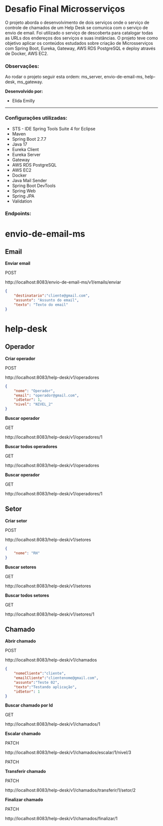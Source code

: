 # Desafio Final Microsserviços

O projeto aborda o desenvolvimento de dois serviços onde o serviço de controle de chamados de um Help Desk se comunica
com o serviço de envio de email. Foi utilizado o serviço de descoberta para catalogar todas as URLs dos endereços dos serviços
e suas instâncias.
O projeto teve como objetivo aplicar os conteúdos estudados sobre criação de Microsserviços com Spring Boot, Eureka, Gateway, AWS RDS PostgreSQL 
e deploy através de Docker, AWS EC2.

### Observações: 

Ao rodar o projeto seguir esta ordem: ms_server, envio-de-email-ms, help-desk, ms_gateway.


**Desenvolvido por:**

* Elida Emilly 

----

### Configurações utilizadas:

* STS - IDE Spring Tools Suite 4 for Eclipse
* Maven
* Spring Boot 2.7.7
* Java 17
* Eureka Client 
* Eureka Server
* Gateway
* AWS RDS PostgreSQL 
* AWS EC2
* Docker
* Java Mail Sender
* Spring Boot DevTools
* Spring Web
* Spring JPA
* Validation


### Endpoints:

# envio-de-email-ms

## Email

**Enviar email**

POST

http://localhost:8083/envio-de-email-ms/v1/emails/enviar

```json
{
    "destinatario":"cliente@gmail.com",
    "assunto": "Assunto do email",
    "texto": "Texto do email"
}
```

# help-desk

## Operador

**Criar operador**

POST

http://localhost:8083/help-desk/v1/operadores

```json
{
    "nome": "Operador",
    "email": "operador@gmail.com",
    "idSetor": 1,
    "nivel": "NIVEL_2"
}
```

**Buscar operador** 

GET

http://localhost:8083/help-desk/v1/operadores/1

**Buscar todos operadores**

GET

http://localhost:8083/help-desk/v1/operadores

**Buscar operador** 

GET

http://localhost:8083/help-desk/v1/operadores/1

## Setor

**Criar setor**

POST

http://localhost:8083/help-desk/v1/setores

```json
{
    "nome": "RH"
}
```

**Buscar setores**

GET

http://localhost:8083/help-desk/v1/setores

**Buscar  todos setores**

GET

http://localhost:8083/help-desk/v1/setores/1

## Chamado

**Abrir chamado** 

POST

http://localhost:8083/help-desk/v1/chamados

```json
{
    "nomeCliente":"cliente",
    "emailCliente":"clientenome@gmail.com",
    "assunto":"Teste 02",
    "texto":"Testando aplicação",
    "idSetor": 1
}
```

**Buscar chamado por Id**

GET

http://localhost:8083/help-desk/v1/chamados/1

**Escalar chamado**

PATCH

http://localhost:8083/help-desk/v1/chamados/escalar/1/nivel/3

PATCH

**Transferir chamado**

PATCH

http://localhost:8083/help-desk/v1/chamados/transferir/1/setor/2

**Finalizar chamado**

PATCH

http://localhost:8083/help-desk/v1/chamados/finalizar/1


